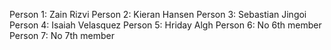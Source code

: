 Person 1: Zain Rizvi
Person 2: Kieran Hansen
Person 3: Sebastian Jingoi
Person 4: Isaiah Velasquez
Person 5: Hriday Algh
Person 6: No 6th member
Person 7: No 7th member
